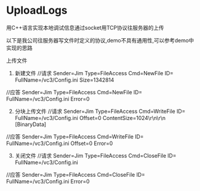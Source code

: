 # UploadLogs
用C++语言实现本地调试信息通过socket用TCP协议往服务器的上传

以下是我公司往服务器写文件时定义的协议,demo不具有通用性,可以参考demo中实现的思路

上传文件

1) 新建文件
//请求
Sender=Jim
Type=FileAccess
Cmd=NewFile
ID=
FullName=/vc3/Config.ini
Size=1342814

//应答
Sender=Jim
Type=FileAccess
Cmd=NewFile
ID=
FullName=/vc3/Config.ini
Error=0


2) 分块上传文件
//请求
Sender=Jim
Type=FileAccess
Cmd=WriteFile
ID=
FullName=/vc3/Config.ini
Offset=0
ContentSize=1024\r\n\r\n
[BinaryData]

//应答
Sender=Jim
Type=FileAccess
Cmd=WriteFile
ID=
FullName=/vc3/Config.ini
Offset=0
Error=0


3) 关闭文件
//请求
Sender=Jim
Type=FileAccess
Cmd=CloseFile
ID=
FullName=/vc3/Config.ini

//应答
Sender=Jim
Type=FileAccess
Cmd=CloseFile
ID=
FullName=/vc3/Config.ini
Error=0
